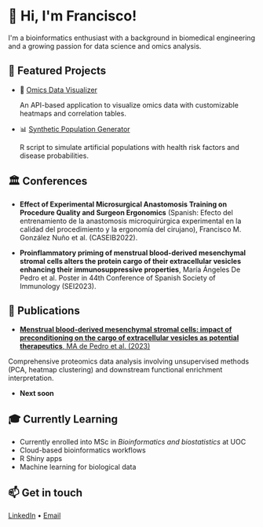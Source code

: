 # 👋 Hi, I'm Francisco!
I'm a bioinformatics enthusiast with a background in biomedical engineering and a growing passion for data science and omics analysis.

## 🔬 Featured Projects

- 🔗 [Omics Data Visualizer](https://github.com/frgonzanu/API_omic-visualization)
  
  An API-based application to visualize omics data with customizable heatmaps and correlation tables.

- 📊 [Synthetic Population Generator](https://github.com/frgonzanu/Disease_artif_population_ORs)
  
  R script to simulate artificial populations with health risk factors and disease probabilities.

## 🏛️ Conferences
- **Effect of Experimental Microsurgical Anastomosis Training on Procedure Quality and Surgeon Ergonomics** (Spanish: Efecto del entrenamiento de la anastomosis microquirúrgica experimental en la calidad del procedimiento y la ergonomía del cirujano), Francisco M. González Nuño et al. (CASEIB2022).

  
- **Proinflammatory priming of menstrual blood-derived mesenchymal stromal cells alters the protein cargo of their extracellular vesicles enhancing their immunosuppressive properties**, María Ángeles De Pedro et al. Poster in 44th Conference of Spanish Society of Immunology (SEI2023).



## 📄 Publications

- [**Menstrual blood-derived mesenchymal stromal cells: impact of preconditioning on the
cargo of extracellular vesicles as potential therapeutics**, MA de Pedro et al. (2023)](https://doi.org/10.1186/s13287-023-03413-5)

Comprehensive proteomics data analysis involving unsupervised methods (PCA, heatmap clustering) and downstream functional enrichment interpretation.

- **Next soon** 

## 🎓 Currently Learning
- Currently enrolled into MSc in *Bioinformatics and biostatistics* at UOC
- Cloud-based bioinformatics workflows  
- R Shiny apps  
- Machine learning for biological data

## 📫 Get in touch
[LinkedIn](https://www.linkedin.com/in/francisco-manuel-gonzalez-nuno/) • [Email](mailto:paco.gonzaln@gmail.com)
